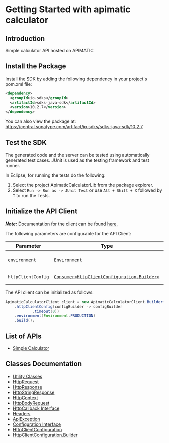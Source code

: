 
# Getting Started with apimatic calculator

## Introduction

Simple calculator API hosted on APIMATIC

## Install the Package

Install the SDK by adding the following dependency in your project's pom.xml file:

```xml
<dependency>
  <groupId>io.sdks</groupId>
  <artifactId>sdks-java-sdk</artifactId>
  <version>10.2.7</version>
</dependency>
```

You can also view the package at:
https://central.sonatype.com/artifact/io.sdks/sdks-java-sdk/10.2.7

## Test the SDK

The generated code and the server can be tested using automatically generated test cases.
JUnit is used as the testing framework and test runner.

In Eclipse, for running the tests do the following:

1. Select the project ApimaticCalculatorLib from the package explorer.
2. Select `Run -> Run as -> JUnit Test` or use `Alt + Shift + X` followed by `T` to run the Tests.

## Initialize the API Client

**_Note:_** Documentation for the client can be found [here.](https://www.github.com/Syed-Subtain/sdks-java-java-sdk/tree/10.2.7/doc/client.md)

The following parameters are configurable for the API Client:

| Parameter | Type | Description |
|  --- | --- | --- |
| `environment` | `Environment` | The API environment. <br> **Default: `Environment.PRODUCTION`** |
| `httpClientConfig` | [`Consumer<HttpClientConfiguration.Builder>`](https://www.github.com/Syed-Subtain/sdks-java-java-sdk/tree/10.2.7/doc/http-client-configuration-builder.md) | Set up Http Client Configuration instance. |

The API client can be initialized as follows:

```java
ApimaticCalculatorClient client = new ApimaticCalculatorClient.Builder()
    .httpClientConfig(configBuilder -> configBuilder
            .timeout(0))
    .environment(Environment.PRODUCTION)
    .build();
```

## List of APIs

* [Simple Calculator](https://www.github.com/Syed-Subtain/sdks-java-java-sdk/tree/10.2.7/doc/controllers/simple-calculator.md)

## Classes Documentation

* [Utility Classes](https://www.github.com/Syed-Subtain/sdks-java-java-sdk/tree/10.2.7/doc/utility-classes.md)
* [HttpRequest](https://www.github.com/Syed-Subtain/sdks-java-java-sdk/tree/10.2.7/doc/http-request.md)
* [HttpResponse](https://www.github.com/Syed-Subtain/sdks-java-java-sdk/tree/10.2.7/doc/http-response.md)
* [HttpStringResponse](https://www.github.com/Syed-Subtain/sdks-java-java-sdk/tree/10.2.7/doc/http-string-response.md)
* [HttpContext](https://www.github.com/Syed-Subtain/sdks-java-java-sdk/tree/10.2.7/doc/http-context.md)
* [HttpBodyRequest](https://www.github.com/Syed-Subtain/sdks-java-java-sdk/tree/10.2.7/doc/http-body-request.md)
* [HttpCallback Interface](https://www.github.com/Syed-Subtain/sdks-java-java-sdk/tree/10.2.7/doc/http-callback-interface.md)
* [Headers](https://www.github.com/Syed-Subtain/sdks-java-java-sdk/tree/10.2.7/doc/headers.md)
* [ApiException](https://www.github.com/Syed-Subtain/sdks-java-java-sdk/tree/10.2.7/doc/api-exception.md)
* [Configuration Interface](https://www.github.com/Syed-Subtain/sdks-java-java-sdk/tree/10.2.7/doc/configuration-interface.md)
* [HttpClientConfiguration](https://www.github.com/Syed-Subtain/sdks-java-java-sdk/tree/10.2.7/doc/http-client-configuration.md)
* [HttpClientConfiguration.Builder](https://www.github.com/Syed-Subtain/sdks-java-java-sdk/tree/10.2.7/doc/http-client-configuration-builder.md)


